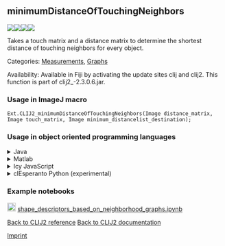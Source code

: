 ## minimumDistanceOfTouchingNeighbors
<img src="images/mini_empty_logo.png"/><img src="images/mini_clij2_logo.png"/><img src="images/mini_clijx_logo.png"/><img src="images/mini_cle_logo.png"/>

Takes a touch matrix and a distance matrix to determine the shortest distance of touching neighbors for every object.

Categories: [Measurements](https://clij.github.io/clij2-docs/reference__measurement), [Graphs](https://clij.github.io/clij2-docs/reference__graph)

Availability: Available in Fiji by activating the update sites clij and clij2.
This function is part of clij2_-2.3.0.6.jar.

### Usage in ImageJ macro
```
Ext.CLIJ2_minimumDistanceOfTouchingNeighbors(Image distance_matrix, Image touch_matrix, Image minimum_distancelist_destination);
```


### Usage in object oriented programming languages



<details>

<summary>
Java
</summary>
<pre class="highlight">// init CLIJ and GPU
import net.haesleinhuepf.clij2.CLIJ2;
import net.haesleinhuepf.clij.clearcl.ClearCLBuffer;
CLIJ2 clij2 = CLIJ2.getInstance();

// get input parameters
ClearCLBuffer distance_matrix = clij2.push(distance_matrixImagePlus);
ClearCLBuffer touch_matrix = clij2.push(touch_matrixImagePlus);
minimum_distancelist_destination = clij2.create(distance_matrix);
</pre>

<pre class="highlight">
// Execute operation on GPU
clij2.minimumDistanceOfTouchingNeighbors(distance_matrix, touch_matrix, minimum_distancelist_destination);
</pre>

<pre class="highlight">
// show result
minimum_distancelist_destinationImagePlus = clij2.pull(minimum_distancelist_destination);
minimum_distancelist_destinationImagePlus.show();

// cleanup memory on GPU
clij2.release(distance_matrix);
clij2.release(touch_matrix);
clij2.release(minimum_distancelist_destination);
</pre>

</details>



<details>

<summary>
Matlab
</summary>
<pre class="highlight">% init CLIJ and GPU
clij2 = init_clatlab();

% get input parameters
distance_matrix = clij2.pushMat(distance_matrix_matrix);
touch_matrix = clij2.pushMat(touch_matrix_matrix);
minimum_distancelist_destination = clij2.create(distance_matrix);
</pre>

<pre class="highlight">
% Execute operation on GPU
clij2.minimumDistanceOfTouchingNeighbors(distance_matrix, touch_matrix, minimum_distancelist_destination);
</pre>

<pre class="highlight">
% show result
minimum_distancelist_destination = clij2.pullMat(minimum_distancelist_destination)

% cleanup memory on GPU
clij2.release(distance_matrix);
clij2.release(touch_matrix);
clij2.release(minimum_distancelist_destination);
</pre>

</details>



<details>

<summary>
Icy JavaScript
</summary>
<pre class="highlight">// init CLIJ and GPU
importClass(net.haesleinhuepf.clicy.CLICY);
importClass(Packages.icy.main.Icy);

clij2 = CLICY.getInstance();

// get input parameters
distance_matrix_sequence = getSequence();
distance_matrix = clij2.pushSequence(distance_matrix_sequence);
touch_matrix_sequence = getSequence();
touch_matrix = clij2.pushSequence(touch_matrix_sequence);
minimum_distancelist_destination = clij2.create(distance_matrix);
</pre>

<pre class="highlight">
// Execute operation on GPU
clij2.minimumDistanceOfTouchingNeighbors(distance_matrix, touch_matrix, minimum_distancelist_destination);
</pre>

<pre class="highlight">
// show result
minimum_distancelist_destination_sequence = clij2.pullSequence(minimum_distancelist_destination)
Icy.addSequence(minimum_distancelist_destination_sequence);
// cleanup memory on GPU
clij2.release(distance_matrix);
clij2.release(touch_matrix);
clij2.release(minimum_distancelist_destination);
</pre>

</details>



<details>

<summary>
clEsperanto Python (experimental)
</summary>
<pre class="highlight">import pyclesperanto_prototype as cle

cle.minimum_distance_of_touching_neighbors(distance_matrix, touch_matrix, minimum_distancelist_destination)

</pre>



</details>





### Example notebooks
<a href="https://github.com/clEsperanto/pyclesperanto_prototype/tree/master/demo/neighbors/shape_descriptors_based_on_neighborhood_graphs.ipynb"><img src="images/language_python.png" height="20"/></a> [shape_descriptors_based_on_neighborhood_graphs.ipynb](https://github.com/clEsperanto/pyclesperanto_prototype/tree/master/demo/neighbors/shape_descriptors_based_on_neighborhood_graphs.ipynb)  


[Back to CLIJ2 reference](https://clij.github.io/clij2-docs/reference)
[Back to CLIJ2 documentation](https://clij.github.io/clij2-docs)

[Imprint](https://clij.github.io/imprint)
